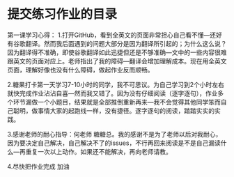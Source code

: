 # 提交练习作业的目录
第一课学习心得：
1.打开GitHub，看到全英文的页面非常担心自己看不懂—还好有谷歌翻译。然而我后面遇到的问题大部分是因为翻译所引起的；为什么这么说？因为翻译得不准确，即使谷歌翻译如此迅捷但还是不够准确—文中的一些内容很难跟英文的页面对应上。老师指出了我的障碍—翻译会增加理解成本。现在用全英文页面，理解好像也没有什么障碍，做起作业反而顺畅。

2.糖果打卡第一天学习7-10小时的同学，我不可思议。为自己学习到2个小时左右就快完成作业沾沾自喜—然而我又错了。因为没有仔细阅读（逐字逐句），作业多个环节漏做一个小题目，结果就是全部推倒重新再来—我不会觉得其他同学笨而自己聪明，做事情大家的起跑线一样，没有捷径。逐字逐句的阅读，踏踏实实的实践。

3.感谢老师的耐心指导：何老师  糖糖总。我的感谢不是为了老师以后对我耐心，因为要决定自己解决，自己解决不了的issues，不行再回来阅读是不是自己漏读什么—再重复一次以上动作。如果还不能解决，再向老师请教。

4.尽快把作业完成  加油